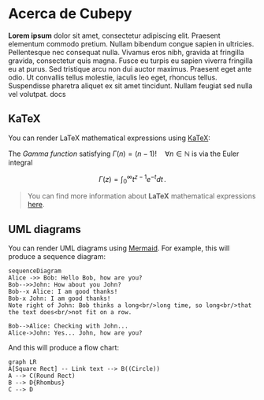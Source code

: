 # Acerca de Cubepy

**Lorem ipsum** dolor sit amet, consectetur adipiscing elit. Praesent elementum commodo pretium. Nullam bibendum congue sapien in ultricies. Pellentesque nec consequat nulla. Vivamus eros nibh, gravida at fringilla gravida, consectetur quis magna. Fusce eu turpis eu sapien viverra fringilla eu at purus. Sed tristique arcu non dui auctor maximus. Praesent eget ante odio. Ut convallis tellus molestie, iaculis leo eget, rhoncus tellus. Suspendisse pharetra aliquet ex sit amet tincidunt. Nullam feugiat sed nulla vel volutpat. docs




## KaTeX

You can render LaTeX mathematical expressions using [KaTeX](https://khan.github.io/KaTeX/):

The *Gamma function* satisfying $\Gamma(n) = (n-1)!\quad\forall n\in\mathbb N$ is via the Euler integral

$$
\Gamma(z) = \int_0^\infty t^{z-1}e^{-t}dt\,.
$$

> You can find more information about **LaTeX** mathematical expressions [here](http://meta.math.stackexchange.com/questions/5020/mathjax-basic-tutorial-and-quick-reference).


## UML diagrams

You can render UML diagrams using [Mermaid](https://mermaidjs.github.io/). For example, this will produce a sequence diagram:

```mermaid
sequenceDiagram
Alice ->> Bob: Hello Bob, how are you?
Bob-->>John: How about you John?
Bob--x Alice: I am good thanks!
Bob-x John: I am good thanks!
Note right of John: Bob thinks a long<br/>long time, so long<br/>that the text does<br/>not fit on a row.

Bob-->Alice: Checking with John...
Alice->John: Yes... John, how are you?
```

And this will produce a flow chart:

```mermaid
graph LR
A[Square Rect] -- Link text --> B((Circle))
A --> C(Round Rect)
B --> D{Rhombus}
C --> D
```

<!--stackedit_data:
eyJoaXN0b3J5IjpbMTAwMjE3OTUxMiw0NjYyMjQyNjAsOTAxNT
M4MDk2LDI2ODIxNDYzNl19
-->